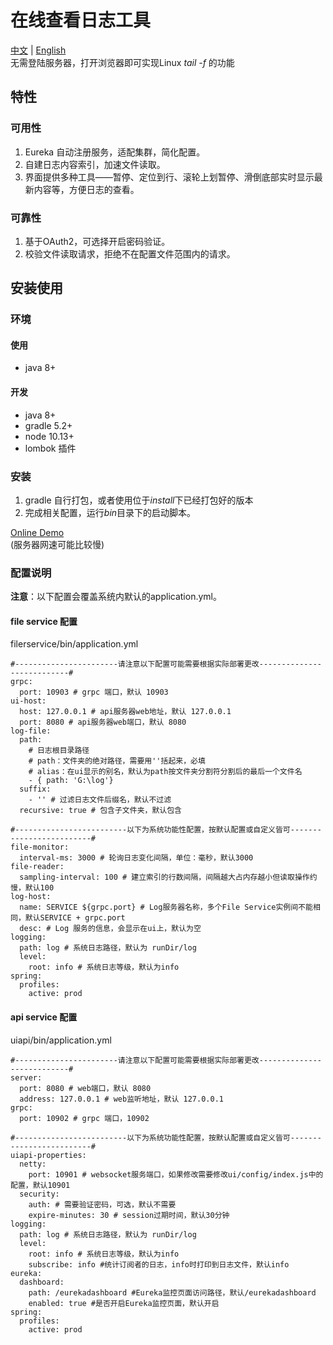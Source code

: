 # 在线查看日志工具
[中文](https://github.com/huangry999/BrowserTailLog) | [English](https://github.com/huangry999/BrowserTailLog/blob/master/README_EN.md)<br/>
无需登陆服务器，打开浏览器即可实现Linux *tail -f* 的功能
## 特性

### 可用性
1. Eureka 自动注册服务，适配集群，简化配置。
2. 自建日志内容索引，加速文件读取。
3. 界面提供多种工具——暂停、定位到行、滚轮上划暂停、滑倒底部实时显示最新内容等，方便日志的查看。

### 可靠性
1. 基于OAuth2，可选择开启密码验证。
2. 校验文件读取请求，拒绝不在配置文件范围内的请求。

## 安装使用

### 环境

#### 使用
- java 8+

#### 开发
- java 8+
- gradle 5.2+
- node 10.13+
- lombok 插件

### 安装
1. gradle 自行打包，或者使用位于*install*下已经打包好的版本
2. 完成相关配置，运行*bin*目录下的启动脚本。

[Online Demo](http://www.94hry.tech:10999)
<br/>(服务器网速可能比较慢)

### 配置说明
**注意**：以下配置会覆盖系统内默认的application.yml。
#### file service 配置
filerservice/bin/application.yml
```
#-----------------------请注意以下配置可能需要根据实际部署更改---------------------------#
grpc:
  port: 10903 # grpc 端口，默认 10903
ui-host:
  host: 127.0.0.1 # api服务器web地址，默认 127.0.0.1
  port: 8080 # api服务器web端口，默认 8080
log-file:
  path:
    # 日志根目录路径
    # path：文件夹的绝对路径，需要用''括起来，必填
    # alias：在ui显示的别名，默认为path按文件夹分割符分割后的最后一个文件名
    - { path: 'G:\log'}
  suffix:
    - '' # 过滤日志文件后缀名，默认不过滤
  recursive: true # 包含子文件夹，默认包含

#-------------------------以下为系统功能性配置，按默认配置或自定义皆可-------------------------#
file-monitor:
  interval-ms: 3000 # 轮询日志变化间隔，单位：毫秒，默认3000
file-reader:
  sampling-interval: 100 # 建立索引的行数间隔，间隔越大占内存越小但读取操作约慢，默认100
log-host:
  name: SERVICE ${grpc.port} # Log服务器名称，多个File Service实例间不能相同，默认SERVICE + grpc.port
  desc: # Log 服务的信息，会显示在ui上，默认为空
logging:
  path: log # 系统日志路径，默认为 runDir/log
  level:
    root: info # 系统日志等级，默认为info
spring:
  profiles:
    active: prod
```
#### api service 配置
uiapi/bin/application.yml
```
#-----------------------请注意以下配置可能需要根据实际部署更改---------------------------#
server:
  port: 8080 # web端口，默认 8080
  address: 127.0.0.1 # web监听地址，默认 127.0.0.1
grpc:
  port: 10902 # grpc 端口，10902

#-------------------------以下为系统功能性配置，按默认配置或自定义皆可-------------------------#
uiapi-properties:
  netty:
    port: 10901 # websocket服务端口，如果修改需要修改ui/config/index.js中的配置，默认10901
  security:
    auth: # 需要验证密码，可选，默认不需要
    expire-minutes: 30 # session过期时间，默认30分钟
logging:
  path: log # 系统日志路径，默认为 runDir/log
  level:
    root: info # 系统日志等级，默认为info
    subscribe: info #统计订阅者的日志，info时打印到日志文件，默认info
eureka:
  dashboard:
    path: /eurekadashboard #Eureka监控页面访问路径，默认/eurekadashboard
    enabled: true #是否开启Eureka监控页面，默认开启
spring:
  profiles:
    active: prod
```
